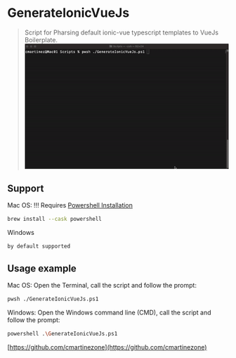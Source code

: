 # GenerateIonicVueJs
> Script for Pharsing default ionic-vue typescript templates to VueJs Boilerplate.
![""](https://github.com/cmartinezone/GenerateIonicVueJs/blob/main/screenshots/terminal.gif)
## Support
Mac OS: !!! Requires 
[Powershell Installation](https://docs.microsoft.com/en-us/powershell/scripting/install/installing-powershell-core-on-macos?view=powershell-7.1#installation-of-latest-stable-release-via-homebrew-on-macos-1013-or-higher)
```sh
brew install --cask powershell
```
Windows
```sh
by default supported
```


## Usage example
Mac OS: Open the Terminal, call the script and follow the prompt: 
```sh
pwsh ./GenerateIonicVueJs.ps1
```

Windows: Open the Windows command line (CMD), call the script and follow the prompt:
```sh
powershell .\GenerateIonicVueJs.ps1
```

[https://github.com/cmartinezone](https://github.com/cmartinezone)


